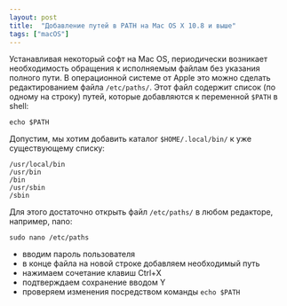 ```yaml
---
layout: post
title:  "Добавление путей в PATH на Mac OS X 10.8 и выше"
tags: ["macOS"]
---
```


Устанавливая некоторый софт на Mac OS, периодически возникает необходимость обращения к исполняемым
файлам без указания полного пути. В операционной системе от Apple это можно сделать редактированием
файла `/etc/paths/`. Этот файл содержит список (по одному на строку) путей, которые добавляются к
переменной `$PATH` в shell:

```shell
echo $PATH
```

Допустим, мы хотим добавить каталог `$HOME/.local/bin/` к уже существующему списку:

```shell
/usr/local/bin
/usr/bin
/bin
/usr/sbin
/sbin
```

Для этого достаточно открыть файл `/etc/paths/` в любом редакторе, например, nano:

```shell
sudo nano /etc/paths
```

- вводим пароль пользователя
- в конце файла на новой строке добавляем необходимый путь
- нажимаем сочетание клавиш Ctrl+X
- подтверждаем сохранение вводом Y
- проверяем изменения посредством команды `echo $PATH`
